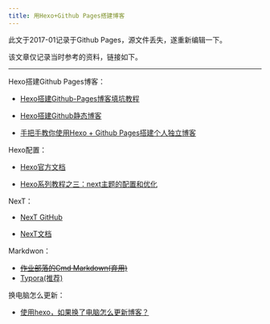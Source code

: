 ```yaml
---
title: 用Hexo+Github Pages搭建博客
---
```


此文于2017-01记录于Github Pages，源文件丢失，遂重新编辑一下。

该文章仅记录当时参考的资料，链接如下。

---

Hexo搭建Github Pages博客：

- [Hexo搭建Github-Pages博客填坑教程](http://www.jianshu.com/p/35e197cb1273)

- [Hexo搭建Github静态博客](http://www.cnblogs.com/zhcncn/p/4097881.html)

- [手把手教你使用Hexo + Github Pages搭建个人独立博客](http://jiji262.github.io/2016/04/15/2016-04-15-hexo-github-pages-blog/)



Hexo配置：

- [Hexo官方文档](http://theme-next.iissnan.com/getting-started.html)

- [Hexo系列教程之三：next主题的配置和优化](http://blog.csdn.net/willxue123/article/details/50994852)



NexT：

- [NexT GitHub](https://github.com/theme-next)

- [NexT文档](http://theme-next.iissnan.com)

  

Markdwon：

- ~~[作业部落的Cmd Markdown(弃用)](https://www.zybuluo.com/mdeditor)~~
- [Typora(推荐)](https://typora.io/)



换电脑怎么更新：

- [使用hexo，如果换了电脑怎么更新博客？](https://www.zhihu.com/question/21193762)





